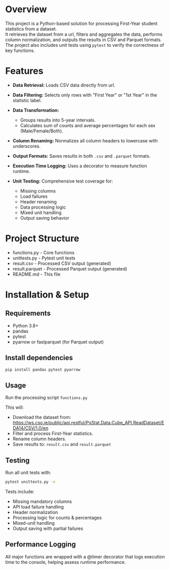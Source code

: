 # Overview

This project is a Python-based solution for processing First-Year student statistics from a dataset.  
It retrieves the dataset from a url, filters and aggregates the data, performs column normalization, and outputs the results in CSV and Parquet formats.  
The project also includes unit tests using `pytest` to verify the correctness of key functions.

# Features

- **Data Retrieval:** Loads CSV data directly from url.
  
- **Data Filtering:** Selects only rows with "First Year" or "1st Year" in the statistic label.

- **Data Transformation:**
  - Groups results into 5-year intervals.
  - Calculates sum of counts and average percentages for each sex (Male/Female/Both).

- **Column Renaming:** Normalizes all column headers to lowercase with underscores.

- **Output Formats:** Saves results in both `.csv` and `.parquet` formats.

- **Execution Time Logging:** Uses a decorator to measure function runtime.

- **Unit Testing:** Comprehensive test coverage for:
  - Missing columns
  - Load failures
  - Header renaming
  - Data processing logic
  - Mixed unit handling
  - Output saving behavior
 
# Project Structure
- functions.py - Core functions
- unittests.py - Pytest unit tests
- result.csv - Processed CSV output (generated)
- result.parquet - Processed Parquet output (generated)
- README.md - This file

# Installation & Setup

## Requirements

- Python 3.8+
- pandas
- pytest
- pyarrow or fastparquet (for Parquet output)

## **Install dependencies**
```bash
pip install pandas pytest pyarrow
```
## Usage
Run the processing script `functions.py`

This will:
- Download the dataset from:
https://ws.cso.ie/public/api.restful/PxStat.Data.Cube_API.ReadDataset/EDA14/CSV/1.0/en
- Filter and process First-Year statistics.
- Rename column headers.
- Save results to: `result.csv` and `result.parquet`

## Testing
Run all unit tests with:
```bash
pytest unittests.py -v
```
Tests include:
- Missing mandatory columns
- API load failure handling
- Header normalization
- Processing logic for counts & percentages
- Mixed-unit handling
- Output saving with partial failures

## Performance Logging
All major functions are wrapped with a @timer decorator that logs execution time to the console, helping assess runtime performance.





